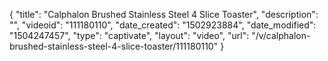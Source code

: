 {
    "title": "Calphalon Brushed Stainless Steel 4 Slice Toaster",
    "description": "",
    "videoid": "111180110",
    "date_created": "1502923884",
    "date_modified": "1504247457",
    "type": "captivate",
    "layout": "video",
    "url": "\/v\/calphalon-brushed-stainless-steel-4-slice-toaster\/111180110"
}
